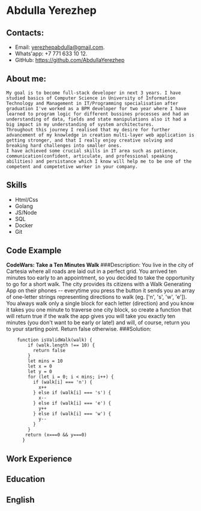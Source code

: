 # Abdulla Yerezhep

## Contacts:
 - Email: yerezhepabdulla@gmail.com.
 - Whats'app: +7 771 633 10 12.
 - GitHub: https://github.com/AbdullaYerezhep

## About me:
    My goal is to become full-stack developer in next 3 years. I have studied basics of Computer Science in University of Information Technology and Management in IT/Programming specialisation after graduation I've worked as a BPM developer for two year where I have learned to program logic for different bussines processes and had an understanding of data, fields and state manipulations also it had a big impact in my understanding of system architectures.
    Throughout this journey I realised that my desire for further advancement of my knowledge in creation multi-layer web application is getting stronger, and that I really enjoy creative solving and breaking hard challenges into smaller ones. 
    I have achieved some crucial skills in IT area such as patience, communication(confident, articulate, and professional speaking abilities) and persistance which I know will help me to be one of the competent and competetive worker in your company.
    
## Skills
 - Html/Css
 - Golang
 - JS/Node
 - SQL
 - Docker
 - Git
## Code Example
**CodeWars: Take a Ten Minutes Walk** 
###Description:
You live in the city of Cartesia where all roads are laid out in a perfect grid. You arrived ten minutes too early to an appointment, so you decided to take the opportunity to go for a short walk. The city provides its citizens with a Walk Generating App on their phones -- everytime you press the button it sends you an array of one-letter strings representing directions to walk (eg. ['n', 's', 'w', 'e']). You always walk only a single block for each letter (direction) and you know it takes you one minute to traverse one city block, so create a function that will return true if the walk the app gives you will take you exactly ten minutes (you don't want to be early or late!) and will, of course, return you to your starting point. Return false otherwise.
###Solution:
```
    function isValidWalk(walk) {
        if (walk.length !== 10) {
          return false
        }
        let mins = 10
        let x = 0
        let y = 0
        for (let i = 0; i < mins; i++) {
          if (walk[i] === 'n') {
            x++
          } else if (walk[i] === 's') {
            x-- 
          } else if (walk[i] === 'e') {
            y++
          } else if (walk[i] === 'w') {
            y--
          }
        }
       return (x===0 && y===0)
      }
```
## Work Experience

## Education

## English

